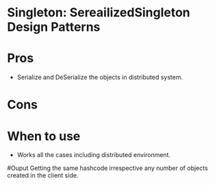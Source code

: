 # Singleton:  SereailizedSingleton  Design Patterns

# Pros
 * Serialize and DeSerialize the objects in distributed system.
# Cons

# When to use
* Works all the cases including distributed environment.
 
#Ouput
Getting the same hashcode irrespective any number of objects created in the client side.<br>

